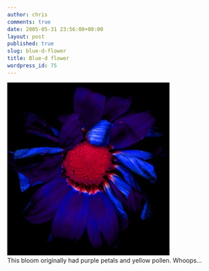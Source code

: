 ```yaml
---
author: chris
comments: true
date: 2005-05-31 23:56:00+00:00
layout: post
published: true
slug: blue-d-flower
title: Blue-d flower
wordpress_id: 75
---
```


[![](/static/img/image_013.jpg)](/static/img/image_013.jpg)  
This bloom originally had purple petals and yellow pollen.  Whoops...
